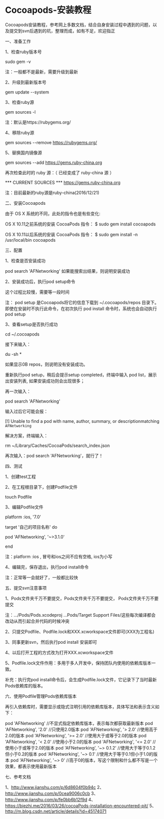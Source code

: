 # Cocoapods-安装教程
Cocoapods安装教程，参考网上多数文档，结合自身安装过程中遇到的问题，以及提交到svn后遇到的坑，整理而成，如有不足，欢迎指正

一、准备工作

1、检查ruby版本号

sudo gem -v

注：一般都不是最新，需要升级到最新

2、升级到最新版本号

gem update --system

3、检查ruby源

gem sources -l

注：默认是https://rubygems.org/

4、移除ruby源

gem sources --remove https://rubygems.org/

5、替换国内镜像源

gem sources --add https://gems.ruby-china.org

再次检查此时的 ruby 源：（ 已经变成了 ruby-china 源 ）

*** CURRENT SOURCES ***
https://gems.ruby-china.org

注：目前最新的ruby源是ruby-china(2016/12/21)

二、安装Cocoapods

由于 OS X 系统的不同，此处的指令也是有些变化:

OS X 10.11之前系统的安装 CocoaPods 指令： $ sudo gem install cocoapods

OS X 10.11以后系统的安装 CocoaPods 指令： $ sudo gem install -n /usr/local/bin cocoapods

三、配置

1、检查是否安装成功

pod search 'AFNetworking'
如果能搜索出结果，则说明安装成功

2、安装成功后，执行pod setup命令

这个过程比较慢，需要等一段时间

注： pod setup 是Cocoapods将它的信息下载到 ~/.cocoapods/repos 目录下。即使在安装时不执行此命令，在初次执行 pod install 命令时，系统也会自动执行 pod setup

3、查看setup是否执行成功

cd ~/.cocoapods

接下来输入：

du -sh *

如果显示0B repos，则说明没有安装成功。

重新执行pod setup，稍后会提示setup completed，终端中输入 pod list，展示出安装列表, 如果安装成功则会出现很多；

再一次输入：

pod search 'AFNetworking'

输入过后它可能会报：

[!] Unable to find a pod with name, author, summary, or descriptionmatching `AFNetworking`

解决方案，终端输入：

rm ~/Library/Caches/CocoaPods/search_index.json

再次输入：pod search 'AFNetworking'，就行了！

四、测试

1、创建test工程

2、在工程根目录下，创建Podfile文件

touch Podfile

3、编辑Podfile文件

platform :ios, '7.0'

target '自己的项目名称' do

pod 'AFNetworking', '~>3.1.0'

end

注：platform :ios , 冒号和ios之间不应有空格, ios为小写

4、编辑完，保存退出，执行pod install命令

注：正常等一会就好了，一般都比较快

五、提交svn注意事项

1、Pods文件夹千万不要提交，Pods文件夹千万不要提交， Pods文件夹千万不要提交

注：…/Pods/Pods.xcodeproj …Pods/Target Support Files/这些每次编译都会改动从而引起合并代码的时候冲突

2、只提交Podfile、Podfile.lock和XXX.xcworkspace文件即可(XXX为工程名)

3、同事更新svn，然后执行pod install 安装即可

4、以后打开工程的方式改为打开XXX.xcworkspace文件

5、Podfile.lock文件作用：多用于多人开发中，保持团队内使用的依赖库版本一致。

补充：执行完pod install命令后，会生成Podfile.lock文件，它记录下了当时最新Pods依赖库的版本。

六、使用Podfile管理Pods依赖库版本

再引入依赖库时，需要显示或隐式注明引用的依赖库版本，具体写法和表示含义如下：

pod 'AFNetworking'      //不显式指定依赖库版本，表示每次都获取最新版本
pod 'AFNetworking', '2.0'    //只使用2.0版本
pod 'AFNetworking', '> 2.0'    //使用高于2.0的版本
pod 'AFNetworking', '>= 2.0'    //使用大于或等于2.0的版本
pod 'AFNetworking', '< 2.0'    //使用小于2.0的版本
pod 'AFNetworking', '<= 2.0'    //使用小于或等于2.0的版本
pod 'AFNetworking', '~> 0.1.2'    //使用大于等于0.1.2但小于0.2的版本
pod 'AFNetworking', '~> 0.1'    //使用大于等于0.1但小于1.0的版本
pod 'AFNetworking', '~> 0'    //高于0的版本，写这个限制和什么都不写是一个效果，都表示使用最新版本

七、参考文档

1、http://www.jianshu.com/p/6d8604f0b94c
2、http://www.jianshu.com/p/0cea9006c0cb
3、http://www.jianshu.com/p/fe0bb6b12f9d
4、https://biezhi.me/2016/03/26/cocoaPods-installation-encountered-pit/
5、http://m.blog.csdn.net/article/details?id=45174071
